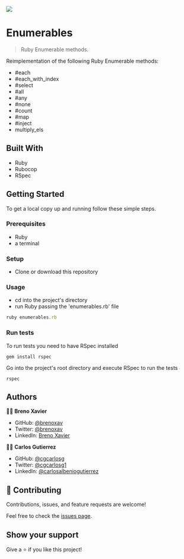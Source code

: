 ![](https://img.shields.io/badge/Microverse-blueviolet)

# Enumerables

> Ruby Enumerable methods.

Reimplementation of the following Ruby Enumerable methods:
- #each
- #each_with_index
- #select
- #all
- #any
- #none
- #count
- #map
- #inject
- multiply_els

## Built With

- Ruby
- Rubocop
- RSpec

## Getting Started

To get a local copy up and running follow these simple steps.

### Prerequisites

- Ruby
- a terminal

### Setup

- Clone or download this repository

### Usage

- cd into the project's directory
- run Ruby passing the 'enumerables.rb' file
```ruby
ruby enumerables.rb
```

### Run tests

To run tests you need to have RSpec installed
```
gem install rspec
```

Go into the project's root directory and execute RSpec to run the tests
```
rspec
```

## Authors

👨‍💻 **Breno Xavier**

- GitHub: [@brenoxav](https://github.com/brenoxav)
- Twitter: [@brenoxav](https://twitter.com/brenoxav)
- LinkedIn: [Breno Xavier](https://linkedin.com/in/brenoxav)

👨‍💻 **Carlos Gutierrez**

- GitHub: [@cgcarlosg](https://github.com/cgcarlosg)
- Twitter: [@cgcarlosg1](https://twitter.com/cgcarlosg1)
- LinkedIn: [@carlosalbeniogutierrez](https://linkedin.com/in/carlosalbeniogutierrez)

## 🤝 Contributing

Contributions, issues, and feature requests are welcome!

Feel free to check the [issues page](https://github.com/cgcarlosg/Enumerables/issues/).

## Show your support

Give a ⭐️ if you like this project!